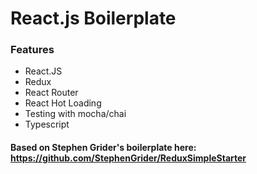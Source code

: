 # React.js Boilerplate

### Features ###
- React.JS
- Redux
- React Router
- React Hot Loading
- Testing with mocha/chai
- Typescript

#### Based on Stephen Grider's boilerplate here: https://github.com/StephenGrider/ReduxSimpleStarter

